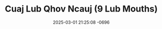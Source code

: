 ---
layout: movie-video-data
date: 2025-03-01 21:25:08 -0696
categories: movie

# Site Attributes
title: "Cuaj Lub Qhov Ncauj (9 Lub Mouths)"
permalink: "/movie/Cuaj_Lub_Qhov_Ncauj_(9_Lub_Mouths)"

# Movie Attributes
synopsis: "Luag tej laus yeej ib txwm ntuas rau cov ntxhais hais tias, yog thaum mus ua lub neej lawm, niam pog txiv yawg lawv tsev neeg coj li cas yus yuav tau coj li ntawv. Yog luag tub sab yuav tau nrog luag tub sab, yog luag tub nkeeg yuav tau nrog luag tub nkeeg, yog luag nquag yuav tau nrog luag nquag, thiab yog luag cuaj khaum yuav tau nrog luag cuaj khaum. Yog ib leeg ntxhais ua tau li no ma thiaj li yog ib tug nyab zoo. Peb ua neeg nyob hauv lub ntiaj teb no tab txawm leej twg los yeej xav tau tus nyab zoo, tus ntxhais los yeej xav tau niam pog txiv yawg zoo thiab. Peb daim yeeb yaj kiab no yuav nthuav txog txoj kev ua nyab thiab tib neeg lub qhov ncauj, nej sawv daws mam li saib mus seb niam pog thiab nyab yuav zoo li cas. Daim yeeb yaj kiab no lom zem, txaus luag, thiab zoo saib heev li. "
producer: "Hmoob Koos Txoos Production"
director: ""
writer: ""
video_link: "https://youtu.be/oE_K4zc957c?si=YrQqgyi6057GW_Ce"
genre: ""
year: "2011"
release_type: "DVD"
storage: "Center for Hmong Studies"
thumbnail: "/assets/images/movie_thumbnails/Cuaj Lub Qhov Ncauj (9 Lub Mouths).jpeg"
publishing_company: "Hmoob Koos Txoos Production"

# Sequels + Parts
base_movie: ""
total_parts: 0
sequel: ""

# Movie Cast
cast:
#VALUE!
---